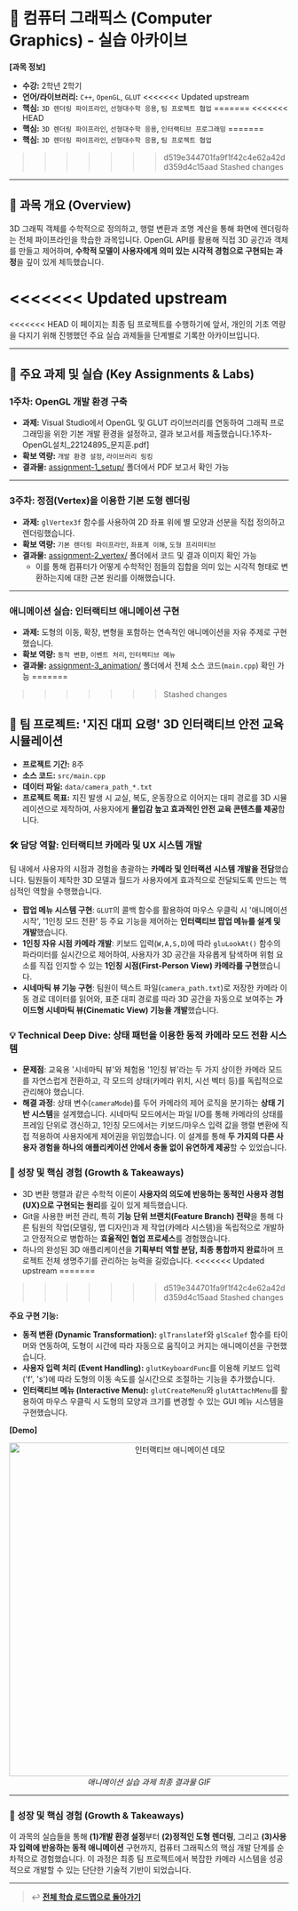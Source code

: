 # 🧠 컴퓨터 그래픽스 (Computer Graphics) - 실습 아카이브

**[과목 정보]**
- **수강:** 2학년 2학기
- **언어/라이브러리:** `C++`, `OpenGL`, `GLUT`
<<<<<<< Updated upstream
- **핵심:** `3D 렌더링 파이프라인`, `선형대수학 응용`, `팀 프로젝트 협업`
=======
<<<<<<< HEAD
- **핵심:** `3D 렌더링 파이프라인`, `선형대수학 응용`, `인터랙티브 프로그래밍`
=======
- **핵심:** `3D 렌더링 파이프라인`, `선형대수학 응용`, `팀 프로젝트 협업`
>>>>>>> d519e344701fa9f1f42c4e62a42dd359d4c15aad
>>>>>>> Stashed changes

---

## 📖 과목 개요 (Overview)
3D 그래픽 객체를 수학적으로 정의하고, 행렬 변환과 조명 계산을 통해 화면에 렌더링하는 전체 파이프라인을 학습한 과목입니다. OpenGL API를 활용해 직접 3D 공간과 객체를 만들고 제어하며, **수학적 모델이 사용자에게 의미 있는 시각적 경험으로 구현되는 과정**을 깊이 있게 체득했습니다.

<<<<<<< Updated upstream
=======
<<<<<<< HEAD
이 페이지는 최종 팀 프로젝트를 수행하기에 앞서, 개인의 기초 역량을 다지기 위해 진행했던 주요 실습 과제들을 단계별로 기록한 아카이브입니다.

---

## 🚀 주요 과제 및 실습 (Key Assignments & Labs)

### 1주차: OpenGL 개발 환경 구축
- **과제:** Visual Studio에서 OpenGL 및 GLUT 라이브러리를 연동하여 그래픽 프로그래밍을 위한 기본 개발 환경을 설정하고, 결과 보고서를 제출했습니다.1주차-OpenGL설치_22124895_문지훈.pdf]
- **확보 역량:** `개발 환경 설정`, `라이브러리 링킹`
- **결과물:** [assignment-1_setup/](./assignment-1_setup/) 폴더에서 PDF 보고서 확인 가능

---

### 3주차: 정점(Vertex)을 이용한 기본 도형 렌더링
- **과제:** `glVertex3f` 함수를 사용하여 2D 좌표 위에 별 모양과 선분을 직접 정의하고 렌더링했습니다.
- **확보 역량:** `기본 렌더링 파이프라인`, `좌표계 이해`, `도형 프리미티브`
- **결과물:** [assignment-2_vertex/](./assignment-2_vertex/) 폴더에서 코드 및 결과 이미지 확인 가능
    - 이를 통해 컴퓨터가 어떻게 수학적인 점들의 집합을 의미 있는 시각적 형태로 변환하는지에 대한 근본 원리를 이해했습니다.

---

### 애니메이션 실습: 인터랙티브 애니메이션 구현
- **과제:** 도형의 이동, 확장, 변형을 포함하는 연속적인 애니메이션을 자유 주제로 구현했습니다.
- **확보 역량:** `동적 변환`, `이벤트 처리`, `인터랙티브 메뉴`
- **결과물:** [assignment-3_animation/](./assignment-3_animation/) 폴더에서 전체 소스 코드(`main.cpp`) 확인 가능
=======
>>>>>>> Stashed changes
## 🚀 팀 프로젝트: '지진 대피 요령' 3D 인터랙티브 안전 교육 시뮬레이션

- **프로젝트 기간:** 8주
- **소스 코드:** `src/main.cpp`
- **데이터 파일:** `data/camera_path_*.txt`
- **프로젝트 목표:** 지진 발생 시 교실, 복도, 운동장으로 이어지는 대피 경로를 3D 시뮬레이션으로 제작하여, 사용자에게 **몰입감 높고 효과적인 안전 교육 콘텐츠를 제공**합니다.

### 🛠️ 담당 역할: 인터랙티브 카메라 및 UX 시스템 개발

팀 내에서 사용자의 시점과 경험을 총괄하는 **카메라 및 인터랙션 시스템 개발을 전담**했습니다. 팀원들이 제작한 3D 모델과 월드가 사용자에게 효과적으로 전달되도록 만드는 핵심적인 역할을 수행했습니다.

-   **팝업 메뉴 시스템 구현**: `GLUT`의 콜백 함수를 활용하여 마우스 우클릭 시 '애니메이션 시작', '1인칭 모드 전환' 등 주요 기능을 제어하는 **인터랙티브 팝업 메뉴를 설계 및 개발**했습니다.
-   **1인칭 자유 시점 카메라 개발**: 키보드 입력(`W,A,S,D`)에 따라 `gluLookAt()` 함수의 파라미터를 실시간으로 제어하여, 사용자가 3D 공간을 자유롭게 탐색하며 위험 요소를 직접 인지할 수 있는 **1인칭 시점(First-Person View) 카메라를 구현**했습니다.
-   **시네마틱 뷰 기능 구현**: 팀원이 텍스트 파일(`camera_path.txt`)로 저장한 카메라 이동 경로 데이터를 읽어와, 표준 대피 경로를 따라 3D 공간을 자동으로 보여주는 **가이드형 시네마틱 뷰(Cinematic View) 기능을 개발**했습니다.

### 💡 Technical Deep Dive: 상태 패턴을 이용한 동적 카메라 모드 전환 시스템

-   **문제점**: 교육용 '시네마틱 뷰'와 체험용 '1인칭 뷰'라는 두 가지 상이한 카메라 모드를 자연스럽게 전환하고, 각 모드의 상태(카메라 위치, 시선 벡터 등)를 독립적으로 관리해야 했습니다.
-   **해결 과정**: 상태 변수(`cameraMode`)를 두어 카메라의 제어 로직을 분기하는 **상태 기반 시스템**을 설계했습니다. 시네마틱 모드에서는 파일 I/O를 통해 카메라의 상태를 프레임 단위로 갱신하고, 1인칭 모드에서는 키보드/마우스 입력 값을 행렬 변환에 직접 적용하여 사용자에게 제어권을 위임했습니다. 이 설계를 통해 **두 가지의 다른 사용자 경험을 하나의 애플리케이션 안에서 충돌 없이 유연하게 제공**할 수 있었습니다.

### 🌱 성장 및 핵심 경험 (Growth & Takeaways)
-   3D 변환 행렬과 같은 수학적 이론이 **사용자의 의도에 반응하는 동적인 사용자 경험(UX)으로 구현되는 원리**를 깊이 있게 체득했습니다.
-   Git을 사용한 버전 관리, 특히 **기능 단위 브랜치(Feature Branch) 전략**을 통해 다른 팀원의 작업(모델링, 맵 디자인)과 제 작업(카메라 시스템)을 독립적으로 개발하고 안정적으로 병합하는 **효율적인 협업 프로세스**를 경험했습니다.
-   하나의 완성된 3D 애플리케이션을 **기획부터 역할 분담, 최종 통합까지 완료**하며 프로젝트 전체 생명주기를 관리하는 능력을 길렀습니다.
<<<<<<< Updated upstream
=======
>>>>>>> d519e344701fa9f1f42c4e62a42dd359d4c15aad
>>>>>>> Stashed changes

**주요 구현 기능:**
-   **동적 변환 (Dynamic Transformation):** `glTranslatef`와 `glScalef` 함수를 타이머와 연동하여, 도형이 시간에 따라 자동으로 움직이고 커지는 애니메이션을 구현했습니다.
-   **사용자 입력 처리 (Event Handling):** `glutKeyboardFunc`를 이용해 키보드 입력('f', 's')에 따라 도형의 이동 속도를 실시간으로 조절하는 기능을 추가했습니다.
-   **인터랙티브 메뉴 (Interactive Menu):** `glutCreateMenu`와 `glutAttachMenu`를 활용하여 마우스 우클릭 시 도형의 모양과 크기를 변경할 수 있는 GUI 메뉴 시스템을 구현했습니다.

**[Demo]**
<p align="center">
  <img src="./assignment-3_animation/demo.gif" alt="인터랙티브 애니메이션 데모" width="600"/>
  <br/>
  <i>애니메이션 실습 과제 최종 결과물 GIF</i>
</p>

---

### 🌱 성장 및 핵심 경험 (Growth & Takeaways)
이 과목의 실습들을 통해 **(1)개발 환경 설정**부터 **(2)정적인 도형 렌더링**, 그리고 **(3)사용자 입력에 반응하는 동적 애니메이션** 구현까지, 컴퓨터 그래픽스의 핵심 개발 단계를 순차적으로 경험했습니다. 이 과정은 최종 팀 프로젝트에서 복잡한 카메라 시스템을 성공적으로 개발할 수 있는 단단한 기술적 기반이 되었습니다.

---
> ↩️ **[전체 학습 로드맵으로 돌아가기](../../README.md)**